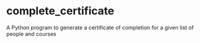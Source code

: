# complete_certificate
A Python program to generate a certificate of completion for a given list of people and courses
